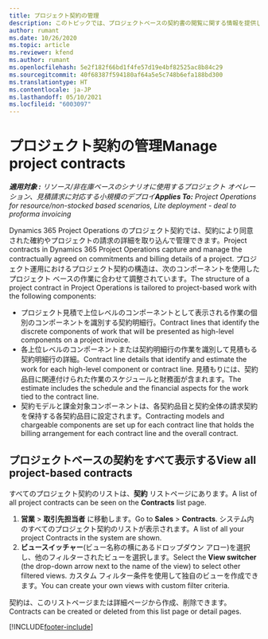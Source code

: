```yaml
---
title: プロジェクト契約の管理
description: このトピックでは、プロジェクトベースの契約書の閲覧に関する情報を提供します。
author: rumant
ms.date: 10/26/2020
ms.topic: article
ms.reviewer: kfend
ms.author: rumant
ms.openlocfilehash: 5e2f182f66bd1f4fe57d19e4bf82525ac8b84c29
ms.sourcegitcommit: 40f68387f594180af64a5e5c748b6efa188bd300
ms.translationtype: HT
ms.contentlocale: ja-JP
ms.lasthandoff: 05/10/2021
ms.locfileid: "6003097"
---
```

# <a name="manage-project-contracts"></a><span data-ttu-id="63096-103">プロジェクト契約の管理</span><span class="sxs-lookup"><span data-stu-id="63096-103">Manage project contracts</span></span>

<span data-ttu-id="63096-104">_**適用対象 :** リソース/非在庫ベースのシナリオに使用するプロジェクト オペレーション、見積請求に対応する小規模のデプロイ_</span><span class="sxs-lookup"><span data-stu-id="63096-104">_**Applies To:** Project Operations for resource/non-stocked based scenarios, Lite deployment - deal to proforma invoicing_</span></span>

<span data-ttu-id="63096-105">Dynamics 365 Project Operations のプロジェクト契約では、契約により同意された確約やプロジェクトの請求の詳細を取り込んで管理できます。</span><span class="sxs-lookup"><span data-stu-id="63096-105">Project contracts in Dynamics 365 Project Operations capture and manage the contractually agreed on commitments and billing details of a project.</span></span> <span data-ttu-id="63096-106">プロジェクト運用におけるプロジェクト契約の構造は、次のコンポーネントを使用したプロジェクト ベースの作業に合わせて調整されています。</span><span class="sxs-lookup"><span data-stu-id="63096-106">The structure of a project contract in Project Operations is tailored to project-based work with the following components:</span></span>

- <span data-ttu-id="63096-107">プロジェクト見積で上位レベルのコンポーネントとして表示される作業の個別のコンポーネントを識別する契約明細行。</span><span class="sxs-lookup"><span data-stu-id="63096-107">Contract lines that identify the discrete components of work that will be presented as high-level components on a project invoice.</span></span>
- <span data-ttu-id="63096-108">各上位レベルのコンポーネントまたは契約明細行の作業を識別して見積もる契約明細行の詳細。</span><span class="sxs-lookup"><span data-stu-id="63096-108">Contract line details that identify and estimate the work for each high-level component or contract line.</span></span> <span data-ttu-id="63096-109">見積もりには、契約品目に関連付けられた作業のスケジュールと財務面が含まれます。</span><span class="sxs-lookup"><span data-stu-id="63096-109">The estimate includes the schedule and the financial aspects for the work tied to the contract line.</span></span>
- <span data-ttu-id="63096-110">契約モデルと課金対象コンポーネントは、各契約品目と契約全体の請求契約を保持する各契約品目に設定されます。</span><span class="sxs-lookup"><span data-stu-id="63096-110">Contracting models and chargeable components are set up for each contract line that holds the billing arrangement for each contract line and the overall contract.</span></span>

## <a name="view-all-project-based-contracts"></a><span data-ttu-id="63096-111">プロジェクトベースの契約をすべて表示する</span><span class="sxs-lookup"><span data-stu-id="63096-111">View all project-based contracts</span></span>

<span data-ttu-id="63096-112">すべてのプロジェクト契約のリストは、**契約** リストページにあります。</span><span class="sxs-lookup"><span data-stu-id="63096-112">A list of all project contracts can be seen on the **Contracts** list page.</span></span> 

1. <span data-ttu-id="63096-113">**営業** > **取引先担当者** に移動します。</span><span class="sxs-lookup"><span data-stu-id="63096-113">Go to **Sales** > **Contracts**.</span></span> <span data-ttu-id="63096-114">システム内のすべてのプロジェクト契約のリストが表示されます。</span><span class="sxs-lookup"><span data-stu-id="63096-114">A list of all your project Contracts in the system are shown.</span></span> 
2. <span data-ttu-id="63096-115">**ビュースイッチャー**(ビュー名称の横にあるドロップダウン アロー)を選択し、他のフィルターされたビューを選択します。</span><span class="sxs-lookup"><span data-stu-id="63096-115">Select the **View switcher** (the drop-down arrow next to the name of the view) to select other filtered views.</span></span> <span data-ttu-id="63096-116">カスタム フィルター条件を使用して独自のビューを作成できます。</span><span class="sxs-lookup"><span data-stu-id="63096-116">You can create your own views with custom filter criteria.</span></span>

<span data-ttu-id="63096-117">契約は、このリストページまたは詳細ページから作成、削除できます。</span><span class="sxs-lookup"><span data-stu-id="63096-117">Contracts can be created or deleted from this list page or detail pages.</span></span>


[!INCLUDE[footer-include](../../includes/footer-banner.md)]